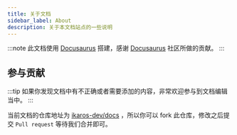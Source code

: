 ```yaml
---
title: 关于文档
sidebar_label: About
description: 关于本文档站点的一些说明
---
```


:::note
此文档使用 [Docusaurus](https://docusaurus.io/) 搭建，感谢 [Docusaurus](https://github.com/facebook/docusaurus) 社区所做的贡献。
:::

## 参与贡献

:::tip
如果你发现文档中有不正确或者需要添加的内容，非常欢迎参与到文档编辑当中。
:::

当前文档的仓库地址为 [ikaros-dev/docs](https://github.com/ikaros-dev/docs) ，所以你可以 fork 此仓库，修改之后提交 `Pull request` 等待我们合并即可。
